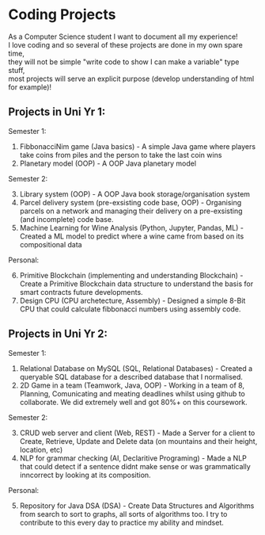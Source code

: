 # Coding Projects
As a Computer Science student I want to document all my experience!                                                                                                  
I love coding and so several of these projects are done in my own spare time,                                                             
they will not be simple "write code to show I can make a variable" type stuff,                                      
most projects will serve an explicit purpose (develop understanding of html for example)!

## Projects in Uni Yr 1:

Semester 1:

  1. FibbonacciNim game (Java basics) - A simple Java game where players take coins from piles and the person to take the last coin wins 
  2. Planetary model (OOP) - A OOP Java planetary model

Semester 2:

  3. Library system (OOP) - A OOP Java book storage/organisation system
  4. Parcel delivery system (pre-exsisting code base, OOP) - Organising parcels on a network and managing their delivery on a pre-exsisting (and incomplete) code base.
  5. Machine Learning for Wine Analysis (Python, Jupyter, Pandas, ML) - Created a ML model to predict where a wine came from based on its compositional data

Personal:

  6. Primitive Blockchain (implementing and understanding Blockchain) - Create a Primitive Blockchain data structure to understand the basis for smart contracts future developments.                               
  7. Design CPU (CPU archetecture, Assembly) - Designed a simple 8-Bit CPU that could calculate fibbonacci numbers using assembly code.

## Projects in Uni Yr 2:

Semester 1:

  1. Relational Database on MySQL (SQL, Relational Databases) - Created a queryable SQL database for a described database that I normalised.
  2. 2D Game in a team (Teamwork, Java, OOP) - Working in a team of 8, Planning, Comunicating and meating deadlines whilst using github to collaborate. We did extremely well and got 80%+ on this coursework.

Semester 2:

  3. CRUD web server and client (Web, REST) - Made a Server for a client to Create, Retrieve, Update and Delete data (on mountains and their height, location, etc)
  4. NLP for grammar checking (AI, Declaritive Programing) - Made a NLP that could detect if a sentence didnt make sense or was grammatically inncorrect by looking at its composition.

Personal:

  5. Repository for Java DSA (DSA) - Create Data Structures and Algorithms from search to sort to graphs, all sorts of algorithms too. I try to contribute to this every day to practice my ability and mindset.
